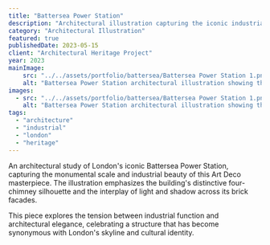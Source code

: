 ```yaml
---
title: "Battersea Power Station"
description: "Architectural illustration capturing the iconic industrial heritage of London's Battersea Power Station."
category: "Architectural Illustration"
featured: true
publishedDate: 2023-05-15
client: "Architectural Heritage Project"
year: 2023
mainImage: 
    src: "../../assets/portfolio/battersea/Battersea Power Station 1.png" 
    alt: "Battersea Power Station architectural illustration showing the iconic chimneys and industrial structure"
images:
  - src: "../../assets/portfolio/battersea/Battersea Power Station 1.png"
    alt: "Battersea Power Station architectural illustration showing the iconic chimneys and industrial structure"
tags:
  - "architecture"
  - "industrial"
  - "london"
  - "heritage"
---
```


An architectural study of London's iconic Battersea Power Station, capturing the monumental scale and industrial beauty of this Art Deco masterpiece. The illustration emphasizes the building's distinctive four-chimney silhouette and the interplay of light and shadow across its brick facades.

This piece explores the tension between industrial function and architectural elegance, celebrating a structure that has become synonymous with London's skyline and cultural identity.
